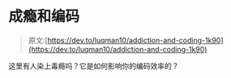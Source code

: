# 成瘾和编码

> 原文:[https://dev.to/luqman10/addiction-and-coding-1k90](https://dev.to/luqman10/addiction-and-coding-1k90)

这里有人染上毒瘾吗？它是如何影响你的编码效率的？